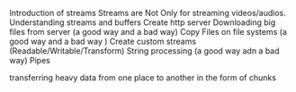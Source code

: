 Introduction of streams 
Streams are Not Only for streaming videos/audios.
Understanding streams and buffers 
Create http server 
Downloading big files from server (a good way and a bad way)
Copy Files on file systems (a good way and a bad way )
Create custom streams (Readable/Writable/Transform)
String processing (a good way adn a bad way)
Pipes


transferring heavy data from one place to another in the form of  chunks 


